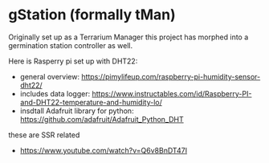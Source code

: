 # gStation (formally tMan)

Originally set up as a Terrarium Manager this project has morphed into a germination station controller as well.

Here is Rasperry pi set up with DHT22: 

 * general overview: https://pimylifeup.com/raspberry-pi-humidity-sensor-dht22/
 * includes data logger: https://www.instructables.com/id/Raspberry-PI-and-DHT22-temperature-and-humidity-lo/
 * insdtall Adafruit library for python: https://github.com/adafruit/Adafruit_Python_DHT

these are SSR related

* https://www.youtube.com/watch?v=Q6v8BnDT47I
